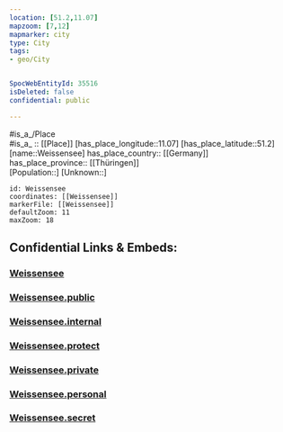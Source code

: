```yaml
---
location: [51.2,11.07] 
mapzoom: [7,12] 
mapmarker: city 
type: City
tags:
- geo/City


SpocWebEntityId: 35516
isDeleted: false
confidential: public

---
```

#is_a_/Place  
#is_a_ :: [[Place]] 
[has_place_longitude::11.07] 
[has_place_latitude::51.2] 
[name::Weissensee] 
has_place_country:: [[Germany]]  
has_place_province:: [[Thüringen]]  
[Population::] 
[Unknown::] 


```leaflet
id: Weissensee
coordinates: [[Weissensee]] 
markerFile: [[Weissensee]] 
defaultZoom: 11 
maxZoom: 18
```


## Confidential Links & Embeds: 

### [Weissensee](/_Standards/Earth/Continent/Europe/Europe~Central/Germany/Germany~East/Thüringen/counties~TH/Sömmerda/cities~Sömmerda/Weißensee/City/Weissensee.md) 

### [Weissensee.public](/_public/Earth/Continent/Europe/Europe~Central/Germany/Germany~East/Thüringen/counties~TH/Sömmerda/cities~Sömmerda/Weißensee/City/Weissensee.public.md) 

### [Weissensee.internal](/_internal/Earth/Continent/Europe/Europe~Central/Germany/Germany~East/Thüringen/counties~TH/Sömmerda/cities~Sömmerda/Weißensee/City/Weissensee.internal.md) 

### [Weissensee.protect](/_protect/Earth/Continent/Europe/Europe~Central/Germany/Germany~East/Thüringen/counties~TH/Sömmerda/cities~Sömmerda/Weißensee/City/Weissensee.protect.md) 

### [Weissensee.private](/_private/Earth/Continent/Europe/Europe~Central/Germany/Germany~East/Thüringen/counties~TH/Sömmerda/cities~Sömmerda/Weißensee/City/Weissensee.private.md) 

### [Weissensee.personal](/_personal/Earth/Continent/Europe/Europe~Central/Germany/Germany~East/Thüringen/counties~TH/Sömmerda/cities~Sömmerda/Weißensee/City/Weissensee.personal.md) 

### [Weissensee.secret](/_secret/Earth/Continent/Europe/Europe~Central/Germany/Germany~East/Thüringen/counties~TH/Sömmerda/cities~Sömmerda/Weißensee/City/Weissensee.secret.md)


